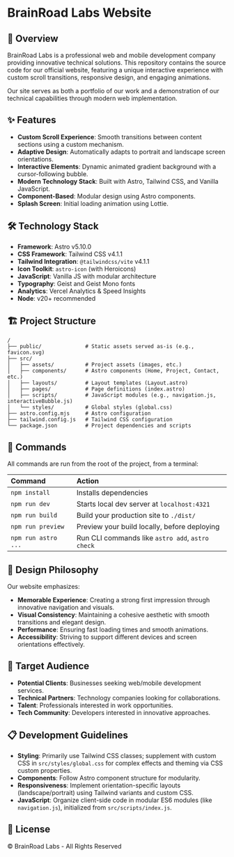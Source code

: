 # BrainRoad Labs Website

## 🚀 Overview

BrainRoad Labs is a professional web and mobile development company providing innovative technical solutions. This repository contains the source code for our official website, featuring a unique interactive experience with custom scroll transitions, responsive design, and engaging animations.

Our site serves as both a portfolio of our work and a demonstration of our technical capabilities through modern web implementation.

## ✨ Features

- **Custom Scroll Experience**: Smooth transitions between content sections using a custom mechanism.
- **Adaptive Design**: Automatically adapts to portrait and landscape screen orientations.
- **Interactive Elements**: Dynamic animated gradient background with a cursor-following bubble.
- **Modern Technology Stack**: Built with Astro, Tailwind CSS, and Vanilla JavaScript.
- **Component-Based**: Modular design using Astro components.
- **Splash Screen**: Initial loading animation using Lottie.

## 🛠️ Technology Stack

- **Framework**: Astro v5.10.0
- **CSS Framework**: Tailwind CSS v4.1.1
- **Tailwind Integration**: `@tailwindcss/vite` v4.1.1
- **Icon Toolkit**: `astro-icon` (with Heroicons)
- **JavaScript**: Vanilla JS with modular architecture
- **Typography**: Geist and Geist Mono fonts
- **Analytics**: Vercel Analytics & Speed Insights
- **Node**: v20+ recommended

## 🏗️ Project Structure

```
/
├── public/              # Static assets served as-is (e.g., favicon.svg)
├── src/
│   ├── assets/          # Project assets (images, etc.)
│   ├── components/      # Astro components (Home, Project, Contact, etc.)
│   ├── layouts/         # Layout templates (Layout.astro)
│   ├── pages/           # Page definitions (index.astro)
│   ├── scripts/         # JavaScript modules (e.g., navigation.js, interactiveBubble.js)
│   └── styles/          # Global styles (global.css)
├── astro.config.mjs     # Astro configuration
├── tailwind.config.js   # Tailwind CSS configuration
└── package.json         # Project dependencies and scripts
```

## 🧞 Commands

All commands are run from the root of the project, from a terminal:

| Command                | Action                                           |
| :--------------------- | :----------------------------------------------- |
| `npm install`          | Installs dependencies                            |
| `npm run dev`          | Starts local dev server at `localhost:4321`      |
| `npm run build`        | Build your production site to `./dist/`          |
| `npm run preview`      | Preview your build locally, before deploying     |
| `npm run astro ...`    | Run CLI commands like `astro add`, `astro check` |

## 🎯 Design Philosophy

Our website emphasizes:
- **Memorable Experience**: Creating a strong first impression through innovative navigation and visuals.
- **Visual Consistency**: Maintaining a cohesive aesthetic with smooth transitions and elegant design.
- **Performance**: Ensuring fast loading times and smooth animations.
- **Accessibility**: Striving to support different devices and screen orientations effectively.

## 👥 Target Audience

- **Potential Clients**: Businesses seeking web/mobile development services.
- **Technical Partners**: Technology companies looking for collaborations.
- **Talent**: Professionals interested in work opportunities.
- **Tech Community**: Developers interested in innovative approaches.

## 📋 Development Guidelines

- **Styling**: Primarily use Tailwind CSS classes; supplement with custom CSS in `src/styles/global.css` for complex effects and theming via CSS custom properties.
- **Components**: Follow Astro component structure for modularity.
- **Responsiveness**: Implement orientation-specific layouts (landscape/portrait) using Tailwind variants and custom CSS.
- **JavaScript**: Organize client-side code in modular ES6 modules (like `navigation.js`), initialized from `src/scripts/index.js`.

## 📄 License

© BrainRoad Labs - All Rights Reserved